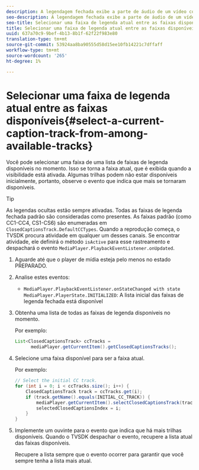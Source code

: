 ```yaml
---
description: A legendagem fechada exibe a parte de áudio de um vídeo como texto na tela quando o som está inaudível ou quando o visualizador está com dificuldade de audição.
seo-description: A legendagem fechada exibe a parte de áudio de um vídeo como texto na tela quando o som está inaudível ou quando o visualizador está com dificuldade de audição.
seo-title: Selecionar uma faixa de legenda atual entre as faixas disponíveis
title: Selecionar uma faixa de legenda atual entre as faixas disponíveis
uuid: 637a70c9-9bef-4b13-8b1f-62f22f983e80
translation-type: tm+mt
source-git-commit: 53924aa8ba90555d58d15ee10fb14221c7dffaff
workflow-type: tm+mt
source-wordcount: '265'
ht-degree: 1%

---
```



# Selecionar uma faixa de legenda atual entre as faixas disponíveis{#select-a-current-caption-track-from-among-available-tracks}

Você pode selecionar uma faixa de uma lista de faixas de legenda disponíveis no momento. Isso se torna a faixa atual, que é exibida quando a visibilidade está ativada. Algumas trilhas podem não estar disponíveis inicialmente, portanto, observe o evento que indica que mais se tornaram disponíveis.

>[!TIP]
>
>As legendas ocultas estão sempre ativadas. Todas as faixas de legenda fechada padrão são consideradas como presentes. As faixas padrão (como CC1-CC4, CS1-CS6) são enumeradas em `ClosedCaptionsTrack.DefaultCCTypes`. Quando a reprodução começa, o TVSDK procura atividade em qualquer um desses canais. Se encontrar atividade, ele definirá o método `isActive` para esse rastreamento e despachará o evento `MediaPlayer.PlaybackEventListener.onUpdated`.

1. Aguarde até que o player de mídia esteja pelo menos no estado PREPARADO.
1. Analise estes eventos:

   * `MediaPlayer.PlaybackEventListener.onStateChanged with state MediaPlayer.PlayerState.INITIALIZED`: A lista inicial das faixas de legenda fechada está disponível

1. Obtenha uma lista de todas as faixas de legenda disponíveis no momento.

   Por exemplo:

   ```java
   List<ClosedCaptionsTrack> ccTracks = 
         mediaPlayer.getCurrentItem().getClosedCaptionsTracks();
   ```

1. Selecione uma faixa disponível para ser a faixa atual.

   Por exemplo:

   ```java
   // Select the initial CC track. 
   for (int i = 0; i < ccTracks.size(); i++) { 
       ClosedCaptionsTrack track = ccTracks.get(i); 
       if (track.getName().equals(INITIAL_CC_TRACK)) { 
           mediaPlayer.getCurrentItem().selectClosedCaptionsTrack(track); 
           selectedClosedCaptionsIndex = i; 
       } 
   }
   ```

1. Implemente um ouvinte para o evento que indica que há mais trilhas disponíveis. Quando o TVSDK despachar o evento, recupere a lista atual das faixas disponíveis.

   Recupere a lista sempre que o evento ocorrer para garantir que você sempre tenha a lista mais atual.
